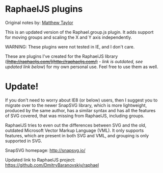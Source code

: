 # RaphaelJS plugins

Original notes by: [Matthew Taylor](https://github.com/rhyolight)

This is an updated version of the Raphael.group.js plugin. It adds support for moving groups and scaling the X and Y axis independently. 

WARNING: These plugins were not tested in IE, and I don't care.

These are plugins I've created for the RaphaelJS library (~~[http://raphaeljs.com/](http://raphaeljs.com/)~~ - _link is outdated, see updated link below_) for my own personal use. Feel free to use them as well.

# Update!

If you don't need to worry about IE8 (or below) users, then I suggest you to migrate over to the newer SnapSVG library,
which is more lightweight, produced by the same author, has a similar syntax and has all the features of SVG covered, that was missing from RaphaelJS, including groups.

RaphaelJS tries to even out the differences between SVG and the old, outdated Microsoft Vector Markup Language (VML).
It only supports features, which are present in both SVG and VML, and grouping is only supported in SVG.

SnapSVG homepage: http://snapsvg.io/

Updated link to RaphaelJS project: https://github.com/DmitryBaranovskiy/raphael